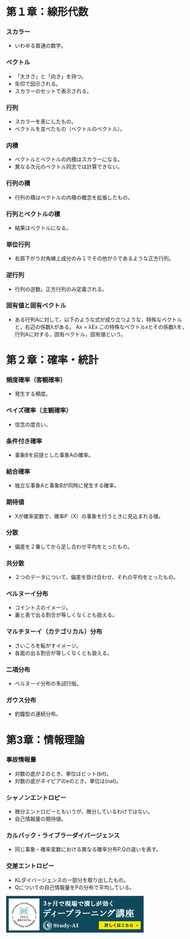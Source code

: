 # 第１章：線形代数
### スカラー
- いわゆる普通の数字。
### ベクトル
- 「大きさ」と「向き」を持つ。
- 矢印で図示される。
- スカラーのセットで表示される。
### 行列
- スカラーを表にしたもの。
- ベクトルを並べたもの（ベクトルのベクトル）。
### 内積
- ベクトルとベクトルの内積はスカラーになる。
- 異なる次元のベクトル同志では計算できない。
### 行列の積
- 行列の積はベクトルの内積の概念を拡張したもの。
### 行列とベクトルの積
- 結果はベクトルになる。
### 単位行列
- 右肩下がり対角線上成分のみ１でその他が０であるような正方行列。
### 逆行列
- 行列の逆数。正方行列のみ定義される。
### 固有値と固有ベクトル
- ある行列Aに対して，以下のような式が成り立つような，特殊なベクトルと，右辺の係数λがある。
  Ax = λEx
  この特殊なベクトルxとその係数λを，行列Aに対する，固有ベクトル，固有値という。


# 第２章：確率・統計
### 頻度確率（客観確率）
- 発生する頻度。
### ベイズ確率（主観確率）
- 信念の度合い。
### 条件付き確率
- 事象Bを前提とした事象Aの確率。
### 結合確率
- 独立な事象Aと事象Bが同時に発生する確率。
### 期待値
- Xが確率変数で、確率P（X）の事象を行うときに見込まれる値。
### 分散
- 偏差を２乗してから足し合わせ平均をとったもの。
### 共分散
- ２つのデータについて、偏差を掛け合わせ、それの平均をとったもの。
### ベルヌーイ分布
- コイントスのイメージ。
- 裏と表で出る割合が等しくなくとも扱える。
### マルチヌーイ（カテゴリカル）分布
- さいころを転がすイメージ。
- 各面の出る割合が等しくなくとも扱える。
### 二項分布
- ベルヌーイ分布の多試行版。
### ガウス分布
- 釣鐘型の連続分布。


# 第3章：情報理論
### 事故情報量
- 対数の底が２のとき、単位はビット(bit)。
- 対数の底がネイピアのeのとき，単位は(nat)。
### シャノンエントロピー
- 微分エントロピーともいうが，微分しているわけではない。
- 自己情報量の期待値。
### カルバック・ライブラーダイバージェンス
- 同じ事象・確率変数における異なる確率分布P,Qの違いを表す。
### 交差エントロピー
- KLダイバージェンスの一部分を取り出したもの。
- Qについての自己情報量をPの分布で平均している。



[![](https://github.com/hideyuki-takahashi-s13/rabbit_challenge/blob/main/bnr_jdla.png)](https://study-ai.com/jdla/)
